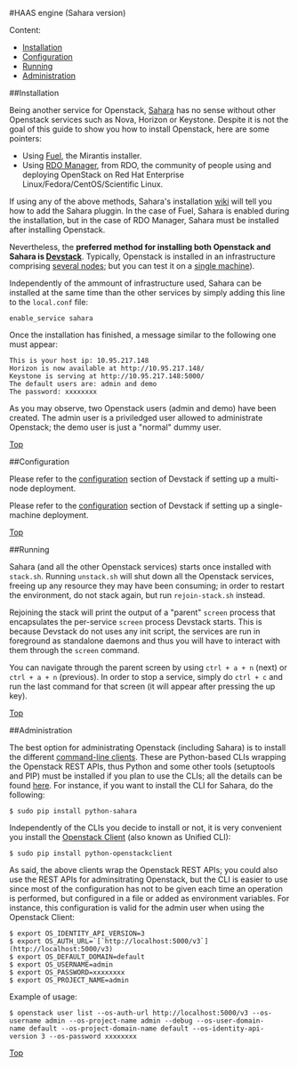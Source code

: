 #<a name="top"></a>HAAS engine (Sahara version)

Content:<br>

* [Installation](#section1)
* [Configuration](#section2)
* [Running](#section3)
* [Administration](#section4)

##<a name="section1"></a>Installation

Being another service for Openstack,
[Sahara](http://wiki.openstack.org/wiki/Sahara) has no sense without
other Openstack services such as Nova, Horizon or Keystone. Despite it
is not the goal of this guide to show you how to install Openstack, here
are some pointers:

-   Using
    [Fuel](http://docs.mirantis.com/openstack/fuel/fuel-6.0/virtualbox.html),
    the Mirantis installer.
-   Using [RDO Manager](http://www.rdoproject.org/Quickstart), from RDO,
    the community of people using and deploying OpenStack on Red Hat
    Enterprise Linux/Fedora/CentOS/Scientific Linux.

If using any of the above methods, Sahara's installation
[wiki](http://docs.openstack.org/developer/sahara/icehouse/userdoc/installation.guide.html)
will tell you how to add the Sahara pluggin. In the case of Fuel, Sahara
is enabled during the installation, but in the case of RDO Manager,
Sahara must be installed after installing Openstack.

Nevertheless, the **preferred method for installing both Openstack and
Sahara is [Devstack](http://docs.openstack.org/developer/devstack/)**.
Typically, Openstack is installed in an infrastructure comprising
[several
nodes](http://docs.openstack.org/developer/devstack/guides/multinode-lab.html);
but you can test it on a [single
machine](http://docs.openstack.org/developer/devstack/guides/single-machine.html)).

Independently of the ammount of infrastructure used, Sahara can be
installed at the same time than the other services by simply adding this
line to the `local.conf` file:

    enable_service sahara

Once the installation has finished, a message similar to the following
one must appear:

    This is your host ip: 10.95.217.148
    Horizon is now available at http://10.95.217.148/
    Keystone is serving at http://10.95.217.148:5000/
    The default users are: admin and demo
    The password: xxxxxxxx

As you may observe, two Openstack users (admin and demo) have been
created. The admin user is a priviledged user allowed to administrate
Openstack; the demo user is just a "normal" dummy user.

[Top](#top)

##<a name="section2"></a>Configuration

Please refer to the
[configuration](http://docs.openstack.org/developer/devstack/guides/multinode-lab.html#configure-cluster-controller)
section of Devstack if setting up a multi-node deployment.

Please refer to the
[configuration](http://docs.openstack.org/developer/devstack/guides/single-machine.html#run-devstack)
section of Devstack if setting up a single-machine deployment.

[Top](#top)

##<a name="section3"></a>Running

Sahara (and all the other Openstack services) starts once installed with
`stack.sh`. Running `unstack.sh` will shut down all the Openstack
services, freeing up any resource they may have been consuming; in order
to restart the environment, do not stack again, but run
`rejoin-stack.sh` instead.

Rejoining the stack will print the output of a "parent" `screen` process
that encapsulates the per-service `screen` process Devstack starts. This
is because Devstack do not uses any init script, the services are run in
foreground as standalone daemons and thus you will have to interact with
them through the `screen` command.

You can navigate through the parent screen by using `ctrl + a + n`
(next) or `ctrl + a + n` (previous). In order to stop a service, simply
do `ctrl + c` and run the last command for that screen (it will appear
after pressing the up key).

[Top](#top)

##<a name="section4"></a>Administration

The best option for administrating Openstack (including Sahara) is to
install the different [command-line
clients](http://docs.openstack.org/cli-reference/content/section_cli_overview.html).
These are Python-based CLIs wrapping the Openstack REST APIs, thus
Python and some other tools (setuptools and PIP) must be installed if
you plan to use the CLIs; all the details can be found
[here](http://docs.openstack.org/cli-reference/content/install_clients.html).
For instance, if you want to install the CLI for Sahara, do the
following:

    $ sudo pip install python-sahara

Independently of the CLIs you decide to install or not, it is very
convenient you install the [Openstack
Client](http://docs.openstack.org/cli-reference/content/openstackclient_commands.html)
(also known as Unified CLI):

    $ sudo pip install python-openstackclient

As said, the above clients wrap the Openstack REST APIs; you could also
use the REST APIs for adminsitrating Openstack, but the CLI is easier to
use since most of the configuration has not to be given each time an
operation is performed, but configured in a file or added as environment
variables. For instance, this configuration is valid for the admin user
when using the Openstack Client:

    $ export OS_IDENTITY_API_VERSION=3
    $ export OS_AUTH_URL=`[`http://localhost:5000/v3`](http://localhost:5000/v3)
    $ export OS_DEFAULT_DOMAIN=default
    $ export OS_USERNAME=admin
    $ export OS_PASSWORD=xxxxxxxx
    $ export OS_PROJECT_NAME=admin

Example of usage:

    $ openstack user list --os-auth-url http://localhost:5000/v3 --os-username admin --os-project-name admin --debug --os-user-domain-name default --os-project-domain-name default --os-identity-api-version 3 --os-password xxxxxxxx

[Top](top)